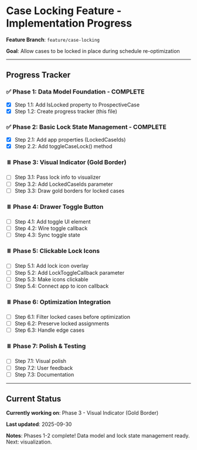 # Case Locking Feature - Implementation Progress

**Feature Branch**: `feature/case-locking`

**Goal**: Allow cases to be locked in place during schedule re-optimization

---

## Progress Tracker

### ✅ Phase 1: Data Model Foundation - COMPLETE
- [x] Step 1.1: Add IsLocked property to ProspectiveCase
- [x] Step 1.2: Create progress tracker (this file)

### ✅ Phase 2: Basic Lock State Management - COMPLETE
- [x] Step 2.1: Add app properties (LockedCaseIds)
- [x] Step 2.2: Add toggleCaseLock() method

### ⏸️ Phase 3: Visual Indicator (Gold Border)
- [ ] Step 3.1: Pass lock info to visualizer
- [ ] Step 3.2: Add LockedCaseIds parameter
- [ ] Step 3.3: Draw gold borders for locked cases

### ⏸️ Phase 4: Drawer Toggle Button
- [ ] Step 4.1: Add toggle UI element
- [ ] Step 4.2: Wire toggle callback
- [ ] Step 4.3: Sync toggle state

### ⏸️ Phase 5: Clickable Lock Icons
- [ ] Step 5.1: Add lock icon overlay
- [ ] Step 5.2: Add LockToggleCallback parameter
- [ ] Step 5.3: Make icons clickable
- [ ] Step 5.4: Connect app to icon callback

### ⏸️ Phase 6: Optimization Integration
- [ ] Step 6.1: Filter locked cases before optimization
- [ ] Step 6.2: Preserve locked assignments
- [ ] Step 6.3: Handle edge cases

### ⏸️ Phase 7: Polish & Testing
- [ ] Step 7.1: Visual polish
- [ ] Step 7.2: User feedback
- [ ] Step 7.3: Documentation

---

## Current Status

**Currently working on**: Phase 3 - Visual Indicator (Gold Border)

**Last updated**: 2025-09-30

**Notes**: Phases 1-2 complete! Data model and lock state management ready. Next: visualization.
